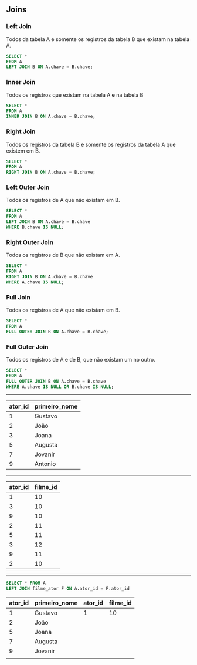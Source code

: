 ## Joins

### Left Join
Todos da tabela A e somente os registros da tabela B que existam na tabela A.
```sql
SELECT *
FROM A
LEFT JOIN B ON A.chave = B.chave;
```

### Inner Join
Todos os registros que existam na tabela A **e** na tabela B
```sql
SELECT *
FROM A
INNER JOIN B ON A.chave = B.chave;
```

### Right Join
Todos os registros da tabela B e somente os registros da tabela A que existem em B.
```sql
SELECT *
FROM A
RIGHT JOIN B ON A.chave = B.chave;
```

### Left Outer Join
Todos os registros de A que não existam em B.
```sql
SELECT *
FROM A
LEFT JOIN B ON A.chave = B.chave
WHERE B.chave IS NULL;
```

### Right Outer Join
Todos os registros de B que não existam em A.
```sql
SELECT *
FROM A
RIGHT JOIN B ON A.chave = B.chave
WHERE A.chave IS NULL;
```

### Full Join
Todos os registros de A que não existam em B.
```sql
SELECT *
FROM A
FULL OUTER JOIN B ON A.chave = B.chave;
```

### Full Outer Join
Todos os registros de A e de B, que não existam um no outro.
```sql
SELECT *
FROM A
FULL OUTER JOIN B ON A.chave = B.chave
WHERE A.chave IS NULL OR B.chave IS NULL;
```

-----
| ator_id |primeiro_nome  |
|--|--|
| 1 | Gustavo |
| 2 | João |
| 3 | Joana |
| 5 | Augusta |
| 7 | Jovanir |
| 9 | Antonio |
---
| ator_id | filme_id |
|--|--|
| 1 | 10 |
| 3 | 10 |
| 9 | 10 |
| 2 | 11 |
| 5 | 11 |
| 3 | 12 |
| 9 | 11 |
| 2 | 10 |
----
```sql
SELECT * FROM A
LEFT JOIN filme_ator F ON A.ator_id = F.ator_id
```
| ator_id | primeiro_nome | ator_id | filme_id
|--|--|--|--|
| 1 | Gustavo | 1 | 10 |
| 2 | João |  |  |
| 5 | Joana |  |  |
| 7 | Augusta |  |  |
| 9 | Jovanir |  |  |
|  |  |  |  |
<!--stackedit_data:
eyJoaXN0b3J5IjpbLTEyODUzMjkyNjksLTE0OTczNzE5NjQsND
I0NDcyNDQ4LC0xMjMxMzMxOTE5XX0=
-->